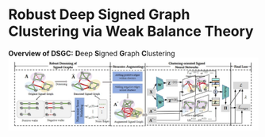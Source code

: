 # Robust Deep Signed Graph Clustering via Weak Balance Theory
**Overview of DSGC:** **D**eep **S**igned **G**raph **C**lustering
![image](https://github.com/yaoyaohuanghuang/DSGC/blob/main/IMG/framework_www.jpg)




